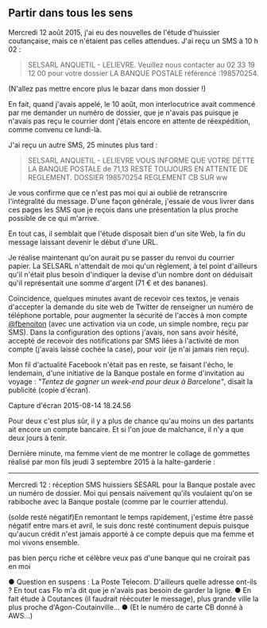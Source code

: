 ## Partir dans tous les sens

Mercredi 12 août 2015, j'ai eu des nouvelles de l'étude d'huissier coutançaise, mais ce n'étaient pas celles attendues. J'ai reçu un SMS à 10 h 02 :

> SELSARL ANQUETIL - LELIEVRE. Veuillez nous contacter au 02 33 19 12 00 pour votre dossier LA BANQUE POSTALE référencé :198570254.

(N'allez pas mettre encore plus le bazar dans mon dossier !)

En fait, quand j'avais appelé, le 10 août, mon interlocutrice avait commencé par me demander un numéro de dossier, que je n'avais pas puisque je n'avais pas reçu le courrier dont j'étais encore en attente de réexpédition, comme convenu ce lundi-là.

J'ai reçu un autre SMS, 25 minutes plus tard :

> SELSARL ANQUETIL - LELIEVRE VOUS INFORME QUE VOTRE DETTE LA BANQUE POSTALE de 71,13 RESTE TOUJOURS EN ATTENTE DE REGLEMENT. DOSSIER 198570254 REGLEMENT CB SUR ww

Je vous confirme que ce n'est pas moi qui ai oublié de retranscrire l'intégralité du message. D'une façon générale, j'essaie de vous livrer dans ces pages les SMS que je reçois dans une présentation la plus proche possible de ce qui m'arrive.

En tout cas, il semblait que l'étude disposait bien d'un site Web, la fin du message laissant devenir le début d'une URL.

Je réalise maintenant qu'on aurait pu se passer du renvoi du courrier papier. La SELSARL n'attendait de moi qu'un règlement, à tel point d'ailleurs qu'il n'était plus besoin d'indiquer la devise d'un nombre dont on déduisait qu'il représentait une somme d'argent (71 € et des bananes).

Coïncidence, quelques minutes avant de recevoir ces textos, je venais d'accepter la demande du site web de Twitter de renseigner un numéro de téléphone portable, pour augmenter la sécurité de l'accès à mon compte [@fbenoiton][1] (avec une activation via un code, un simple nombre, reçu par SMS). Dans la configuration des options j'avais, non sans avoir hésité, accepté de recevoir des notifications par SMS liées à l'activité de mon compte (j'avais laissé cochée la case), pour voir (je n'ai jamais rien reçu).

[1]: http://twitter.com/fbenoiton

Mon fil d'actualité Facebook n'était pas en reste, se faisant l'écho, le lendemain, d'une initiative de la Banque postale en forme d'invitation au voyage : *"Tentez de gagner un week-end pour deux à Barcelone"*, disait la publicité (copie d'écran).

Capture d'écran 2015-08-14 18.24.56

Pour deux c'est plus sûr, il y a plus de chance qu'au moins un des partants ait encore un compte bancaire. Et si l'on joue de malchance, il n'y a que deux jours à tenir.

Dernière minute, ma femme vient de me montrer le collage de gommettes réalisé par mon fils jeudi 3 septembre 2015 à la halte-garderie :



***

Mercredi 12 : réception SMS huissiers SESARL pour la Banque postale avec un numéro de dossier. Moi qui pensais naïvement qu'ils voulaient qu'on se rabiboche avec la Banque postale (comme par le courrier attendu).

(solde resté négatif)En remontant le temps rapidement, j'estime être passé négatif entre mars et avril, le suis donc resté continument depuis puisque qu'aucun crédit n'est jamais apporté à ce compte depuis que ma femme et moi vivons ensemble. 

pas bien perçu riche et célèbre
veux pas d'une banque qui ne croirait pas en moi

● Question en suspens : La Poste Telecom. D'ailleurs quelle adresse ont-ils ? En tout cas Flo m'a dit que je n'avais pas besoin de garder la ligne. ● En fait étude à Coutances (il faudrait réécouter le message), plus grande ville la plus proche d'Agon-Coutainville... ● (Et le numéro de carte CB donné à AWS...)
